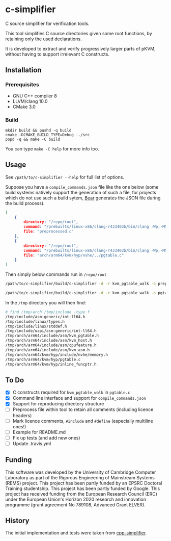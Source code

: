 <!--                                                                                  -->
<!--  The following parts of C-simplifier contain new code released under the         -->
<!--  BSD 2-Clause License:                                                           -->
<!--  * `src/debug.hpp`                                                               -->
<!--                                                                                  -->
<!--  Copyright (c) 2022 Dhruv Makwana                                                -->
<!--  All rights reserved.                                                            -->
<!--                                                                                  -->
<!--  This software was developed by the University of Cambridge Computer             -->
<!--  Laboratory as part of the Rigorous Engineering of Mainstream Systems            -->
<!--  (REMS) project. This project has been partly funded by an EPSRC                 -->
<!--  Doctoral Training studentship. This project has been partly funded by           -->
<!--  Google. This project has received funding from the European Research            -->
<!--  Council (ERC) under the European Union's Horizon 2020 research and              -->
<!--  innovation programme (grant agreement No 789108, Advanced Grant                 -->
<!--  ELVER).                                                                         -->
<!--                                                                                  -->
<!--  BSD 2-Clause License                                                            -->
<!--                                                                                  -->
<!--  Redistribution and use in source and binary forms, with or without              -->
<!--  modification, are permitted provided that the following conditions              -->
<!--  are met:                                                                        -->
<!--  1. Redistributions of source code must retain the above copyright               -->
<!--     notice, this list of conditions and the following disclaimer.                -->
<!--  2. Redistributions in binary form must reproduce the above copyright            -->
<!--     notice, this list of conditions and the following disclaimer in              -->
<!--     the documentation and/or other materials provided with the                   -->
<!--     distribution.                                                                -->
<!--                                                                                  -->
<!--  THIS SOFTWARE IS PROVIDED BY THE AUTHOR AND CONTRIBUTORS ``AS IS''              -->
<!--  AND ANY EXPRESS OR IMPLIED WARRANTIES, INCLUDING, BUT NOT LIMITED               -->
<!--  TO, THE IMPLIED WARRANTIES OF MERCHANTABILITY AND FITNESS FOR A                 -->
<!--  PARTICULAR PURPOSE ARE DISCLAIMED.  IN NO EVENT SHALL THE AUTHOR OR             -->
<!--  CONTRIBUTORS BE LIABLE FOR ANY DIRECT, INDIRECT, INCIDENTAL,                    -->
<!--  SPECIAL, EXEMPLARY, OR CONSEQUENTIAL DAMAGES (INCLUDING, BUT NOT                -->
<!--  LIMITED TO, PROCUREMENT OF SUBSTITUTE GOODS OR SERVICES; LOSS OF                -->
<!--  USE, DATA, OR PROFITS; OR BUSINESS INTERRUPTION) HOWEVER CAUSED AND             -->
<!--  ON ANY THEORY OF LIABILITY, WHETHER IN CONTRACT, STRICT LIABILITY,              -->
<!--  OR TORT (INCLUDING NEGLIGENCE OR OTHERWISE) ARISING IN ANY WAY OUT              -->
<!--  OF THE USE OF THIS SOFTWARE, EVEN IF ADVISED OF THE POSSIBILITY OF              -->
<!--  SUCH DAMAGE.                                                                    -->
<!--                                                                                  -->
<!--  All other parts involve adapted code, with the new code subject to the          -->
<!--  above BSD 2-Clause licence and the original code subject to its MIT             -->
<!--  licence.                                                                        -->
<!--                                                                                  -->
<!--  The MIT License (MIT)                                                           -->
<!--                                                                                  -->
<!--  Copyright (c) 2016 Takaaki Hiragushi                                            -->
<!--                                                                                  -->
<!--  Permission is hereby granted, free of charge, to any person obtaining a copy    -->
<!--  of this software and associated documentation files (the "Software"), to deal   -->
<!--  in the Software without restriction, including without limitation the rights    -->
<!--  to use, copy, modify, merge, publish, distribute, sublicense, and/or sell       -->
<!--  copies of the Software, and to permit persons to whom the Software is           -->
<!--  furnished to do so, subject to the following conditions:                        -->
<!--                                                                                  -->
<!--  The above copyright notice and this permission notice shall be included in all  -->
<!--  copies or substantial portions of the Software.                                 -->
<!--                                                                                  -->
<!--  THE SOFTWARE IS PROVIDED "AS IS", WITHOUT WARRANTY OF ANY KIND, EXPRESS OR      -->
<!--  IMPLIED, INCLUDING BUT NOT LIMITED TO THE WARRANTIES OF MERCHANTABILITY,        -->
<!--  FITNESS FOR A PARTICULAR PURPOSE AND NONINFRINGEMENT. IN NO EVENT SHALL THE     -->
<!--  AUTHORS OR COPYRIGHT HOLDERS BE LIABLE FOR ANY CLAIM, DAMAGES OR OTHER          -->
<!--  LIABILITY, WHETHER IN AN ACTION OF CONTRACT, TORT OR OTHERWISE, ARISING FROM,   -->
<!--  OUT OF OR IN CONNECTION WITH THE SOFTWARE OR THE USE OR OTHER DEALINGS IN THE   -->
<!--  SOFTWARE.                                                                       -->
<!--                                                                                  -->

c-simplifier
====

C source simplifier for verification tools.

This tool simplifies C source directories given some root functions,
by retaining only the used declarations.

It is developed to extract and verify progressively larger parts of
pKVM, without having to support irrelevant C constructs.

## Installation

### Prerequisites
- GNU C++ compiler 8
- LLVM/clang 10.0
- CMake 3.0

### Build

```
mkdir build && pushd -q build
cmake -DCMAKE_BUILD_TYPE=Debug ../src
popd -q && make -C build
```

You can type `make -C help` for more info too.

## Usage

See `/path/to/c-simplifier --help` for full list of options.

Suppose you have a `compile_commands.json` file like the one below (some build
systems natively support the generation of such a file, for projects which do
not use such a build sytem, [Bear](https://github.com/rizsotto/Bear/) generates
the JSON file during the build process).

```json
[
    {
        directory: "/repo/root",
        command: "/prebuilts/linux-x86/clang-r433403b/bin/clang -Wp,-MMD,arch/arm64/kvm/hyp/nvhe/../.pgtable.nvhe.o.d  -nostdinc -isystem /home/dhruv/linux-x86/clang-r433403b/lib64/clang/13.0.3/include -I./arch/arm64/include -I./arch/arm64/include/generated  -I./include -I./arch/arm64/include/uapi -I./arch/arm64/include/generated/uapi -I./include/uapi -I./include/generated/uapi -include ./include/linux/kconfig.h -include ./include/linux/compiler_types.h -D__KERNEL__ -mlittle-endian -DKASAN_SHADOW_SCALE_SHIFT= -Qunused-arguments -fmacro-prefix-map=./= -Wall -Wundef -Werror=strict-prototypes -Wno-trigraphs -fno-strict-aliasing -fno-common -fshort-wchar -fno-PIE -Werror=implicit-function-declaration -Werror=implicit-int -Werror=return-type -Wno-format-security -std=gnu89 --target=aarch64-linux-gnu -integrated-as -Werror=unknown-warning-option -mgeneral-regs-only -DCONFIG_CC_HAS_K_CONSTRAINT=1 -Wno-psabi -fno-asynchronous-unwind-tables -fno-unwind-tables -mbranch-protection=pac-ret+leaf+bti -Wa,-march=armv8.5-a -DARM64_ASM_ARCH='\"armv8.5-a\"' -DKASAN_SHADOW_SCALE_SHIFT= -fno-delete-null-pointer-checks -Wno-frame-address -Wno-address-of-packed-member -O2 -Wframe-larger-than=2048 -fstack-protector-strong -Wno-format-invalid-specifier -Wno-gnu -mno-global-merge -Wno-unused-but-set-variable -Wno-unused-const-variable -fno-omit-frame-pointer -fno-optimize-sibling-calls -g -Wdeclaration-after-statement -Wvla -Wno-pointer-sign -Wno-array-bounds -fno-strict-overflow -fno-stack-check -Werror=date-time -Werror=incompatible-pointer-types -Wno-initializer-overrides -Wno-format -Wno-sign-compare -Wno-format-zero-length -Wno-pointer-to-enum-cast -Wno-tautological-constant-out-of-range-compare -mstack-protector-guard=sysreg -mstack-protector-guard-reg=sp_el0 -mstack-protector-guard-offset=1272 -I./arch/arm64/kvm/hyp/include -fno-stack-protector -DDISABLE_BRANCH_PROFILING -D__KVM_NVHE_HYPERVISOR__ -D__DISABLE_EXPORTS -D__DISABLE_TRACE_MMIO__    -DKBUILD_MODFILE='\"arch/arm64/kvm/hyp/nvhe/pgtable.nvhe\"' -DKBUILD_BASENAME='\"pgtable.nvhe\"' -DKBUILD_MODNAME='\"pgtable.nvhe\"' -D__KBUILD_MODNAME=kmod_pgtable.nvhe -c -o arch/arm64/kvm/hyp/nvhe/../pgtable.nvhe.o -x cpp-output preprocessed.c",
        file: "preprocessed.c"
    },
    {
        directory: "/repo/root",
        command: "/prebuilts/linux-x86/clang-r433403b/bin/clang -Wp,-MMD,arch/arm64/kvm/hyp/nvhe/../.pgtable.nvhe.o.d  -nostdinc -isystem /home/dhruv/linux-x86/clang-r433403b/lib64/clang/13.0.3/include -I./arch/arm64/include -I./arch/arm64/include/generated  -I./include -I./arch/arm64/include/uapi -I./arch/arm64/include/generated/uapi -I./include/uapi -I./include/generated/uapi -include ./include/linux/kconfig.h -include ./include/linux/compiler_types.h -D__KERNEL__ -mlittle-endian -DKASAN_SHADOW_SCALE_SHIFT= -Qunused-arguments -fmacro-prefix-map=./= -Wall -Wundef -Werror=strict-prototypes -Wno-trigraphs -fno-strict-aliasing -fno-common -fshort-wchar -fno-PIE -Werror=implicit-function-declaration -Werror=implicit-int -Werror=return-type -Wno-format-security -std=gnu89 --target=aarch64-linux-gnu -integrated-as -Werror=unknown-warning-option -mgeneral-regs-only -DCONFIG_CC_HAS_K_CONSTRAINT=1 -Wno-psabi -fno-asynchronous-unwind-tables -fno-unwind-tables -mbranch-protection=pac-ret+leaf+bti -Wa,-march=armv8.5-a -DARM64_ASM_ARCH='\"armv8.5-a\"' -DKASAN_SHADOW_SCALE_SHIFT= -fno-delete-null-pointer-checks -Wno-frame-address -Wno-address-of-packed-member -O2 -Wframe-larger-than=2048 -fstack-protector-strong -Wno-format-invalid-specifier -Wno-gnu -mno-global-merge -Wno-unused-but-set-variable -Wno-unused-const-variable -fno-omit-frame-pointer -fno-optimize-sibling-calls -g -Wdeclaration-after-statement -Wvla -Wno-pointer-sign -Wno-array-bounds -fno-strict-overflow -fno-stack-check -Werror=date-time -Werror=incompatible-pointer-types -Wno-initializer-overrides -Wno-format -Wno-sign-compare -Wno-format-zero-length -Wno-pointer-to-enum-cast -Wno-tautological-constant-out-of-range-compare -mstack-protector-guard=sysreg -mstack-protector-guard-reg=sp_el0 -mstack-protector-guard-offset=1272 -I./arch/arm64/kvm/hyp/include -fno-stack-protector -DDISABLE_BRANCH_PROFILING -D__KVM_NVHE_HYPERVISOR__ -D__DISABLE_EXPORTS -D__DISABLE_TRACE_MMIO__    -DKBUILD_MODFILE='\"arch/arm64/kvm/hyp/nvhe/pgtable.nvhe\"' -DKBUILD_BASENAME='\"pgtable.nvhe\"' -DKBUILD_MODNAME='\"pgtable.nvhe\"' -D__KBUILD_MODNAME=kmod_pgtable.nvhe -c -o arch/arm64/kvm/hyp/nvhe/../pgtable.nvhe.o arch/arm64/kvm/hyp/nvhe/../pgtable.c",
        file: "arch/arm64/kvm/hyp/nvhe/../pgtable.c"
    }
]
```

Then simply below commands run in `/repo/root`

```sh
/path/to/c-simplifier/build/c-simplifier -d -r kvm_pgtable_walk -o preprocessed.cutdown.c preprocessed.c  --extra-arg=-Wno-unused-value --extra-arg=-Wno-misleading-indentation 2> preprocessed.cutdown.log
```

```sh
/path/to/c-simplifier/build/c-simplifier -d -r kvm_pgtable_walk -o pgtable.cutdown.c arch/arm64/kvm/hyp/nvhe/../pgtable.c  --extra-arg=-Wno-unused-value --extra-arg=-Wno-misleading-indentation 2> pgtable.cutdown.log
```

In the `/tmp` directory you will then find:

```sh
# find /tmp/arch /tmp/include -type f
/tmp/include/asm-generic/int-ll64.h
/tmp/include/linux/types.h
/tmp/include/linux/stddef.h
/tmp/include/uapi/asm-generic/int-ll64.h
/tmp/arch/arm64/include/asm/kvm_pgtable.h
/tmp/arch/arm64/include/asm/kvm_host.h
/tmp/arch/arm64/include/asm/cpufeature.h
/tmp/arch/arm64/include/asm/kvm_asm.h
/tmp/arch/arm64/kvm/hyp/include/nvhe/memory.h
/tmp/arch/arm64/kvm/hyp/pgtable.c
/tmp/arch/arm64/kvm/hyp/inline_funcptr.h
```

## To Do

- [x] C constructs required for `kvm_pgtable_walk` in `pgtable.c`
- [x] Command line interface and support for `compile_commands.json`
- [x] Support for reproducing directory structure
- [ ] Preprocess file within tool to retain all comments (including licence headers)
- [ ] Mark licence comments, `#include` and `#define` (especially multiline ones!)
- [ ] Example for README.md
- [ ] Fix up tests (and add new ones)
- [ ] Update .travis.yml

## Funding

This software was developed by the University of Cambridge Computer
Laboratory as part of the Rigorous Engineering of Mainstream Systems
(REMS) project. This project has been partly funded by an EPSRC
Doctoral Training studentship. This project has been partly funded by
Google. This project has received funding from the European Research
Council (ERC) under the European Union's Horizon 2020 research and
innovation programme (grant agreement No 789108, Advanced Grant
ELVER).

## History

The initial implementation and tests
were taken from [cpp-simplifier](https://github.com/logicmachine/cpp-simplifier/).
